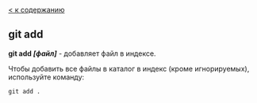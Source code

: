 [< к содержанию](./readme.md)

## git add


__git add *[файл]*__ - добавляет файл в индексе.

Чтобы добавить все файлы в каталог в индекс (кроме игнорируемых), используйте команду:

```bash=
git add .
```